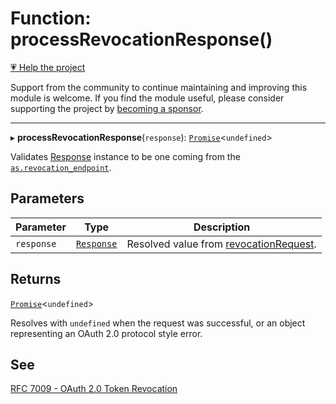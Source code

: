 # Function: processRevocationResponse()

[💗 Help the project](https://github.com/sponsors/panva)

Support from the community to continue maintaining and improving this module is welcome. If you find the module useful, please consider supporting the project by [becoming a sponsor](https://github.com/sponsors/panva).

***

▸ **processRevocationResponse**(`response`): [`Promise`](https://developer.mozilla.org/docs/Web/JavaScript/Reference/Global_Objects/Promise)\<`undefined`\>

Validates [Response](https://developer.mozilla.org/docs/Web/API/Response) instance to be one coming from the
[`as.revocation_endpoint`](../interfaces/AuthorizationServer.md#revocation_endpoint).

## Parameters

| Parameter | Type | Description |
| ------ | ------ | ------ |
| `response` | [`Response`](https://developer.mozilla.org/docs/Web/API/Response) | Resolved value from [revocationRequest](revocationRequest.md). |

## Returns

[`Promise`](https://developer.mozilla.org/docs/Web/JavaScript/Reference/Global_Objects/Promise)\<`undefined`\>

Resolves with `undefined` when the request was successful, or an object representing an
  OAuth 2.0 protocol style error.

## See

[RFC 7009 - OAuth 2.0 Token Revocation](https://www.rfc-editor.org/rfc/rfc7009.html#section-2)
